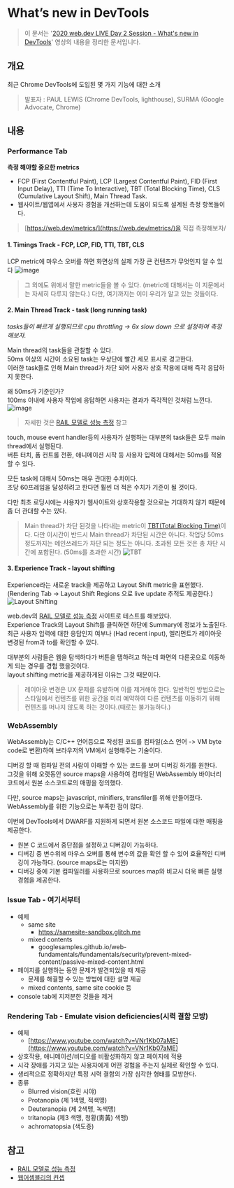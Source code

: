 
  
# What’s new in DevTools
> 이 문서는 '[2020 web.dev LIVE Day 2 Session - What's new in DevTools](https://www.youtube.com/watch?v=6yrJZHqJe2k&list=PLNYkxOF6rcIBhuGsbO6t8-OBE5-fVPe7K&index=3&t=0s)' 영상의 내용을 정리한 문서입니다.

## 개요
최근 Chrome DevTools에 도입된 몇 가지 기능에 대한 소개
> 발표자 : PAUL LEWIS (Chrome DevTools, lighthouse), SURMA (Google Advocate, Chrome)

## 내용

### Performance Tab
**측정 해야할 중요한 metrics**
- FCP (First Contentful Paint), LCP (Largest Contentful Paint), FID (First Input Delay), TTI (Time To Interactive), TBT (Total Blocking Time), CLS (Cumulative Layout Shift), Main Thread Task.
- 웹사이트/웹앱에서 사용자 경험을 개선하는데 도움이 되도록 설계된 측정 항목들이다.

> [https://web.dev/metrics/](https://web.dev/metrics/)을 직접 측정해보자/

#### 1. Timings Track - FCP, LCP, FID, TTI, TBT, CLS
LCP metric에 마우스 오버를 하면 화면상의 실제 가장 큰 컨텐츠가 무엇인지 알 수 있다
![image](https://user-images.githubusercontent.com/4979560/89927792-d30c3900-dc41-11ea-98eb-e8fd8ea83939.png)

> 그 외에도 위에서 말한 metric들을 볼 수 있다. (metric에 대해서는 이 지문에서는 자세히 다루지 않는다.)
> 다만, 여기까지는 이미 우리가 알고 있는 것들이다.

#### 2. Main Thread Track - task (long running task)
*tasks들이 빠르게 실행되므로 cpu throttling -> 6x slow down 으로 설정하여 측정해보자.*

Main thread의 task들을 관찰할 수 있다.  
50ms 이상의 시간이 소요된 task는 우상단에 빨간 세모 표시로 경고한다.  
이러한 task들로 인해 Main thread가 차단 되어 사용자 상호 작용에 대해 즉각 응답하지 못한다.  

왜 50ms가 기준인가?   
100ms 이내에 사용자 작업에 응답하면 사용자는 결과가 즉각적인 것처럼 느낀다.  
 ![image](https://webdev.imgix.net/rail/rail-response-details.png)
> 자세한 것은 [RAIL 모델로 성능 측정](https://web.dev/rail/#goals-and-guidelines) 참고


touch, mouse event handler등의 사용자가 실행하는 대부분의 task들은 모두 main thread에서 실행된다.  
버튼 터치, 폼 컨트롤 전환, 애니메이션 시작 등 사용자 입력에 대해서는 50ms를 적용할 수 있다.  

모든 task에 대해서 50ms는 매우 관대한 수치이다.  
초당 60프레임을 달성하려고 한다면 훨씬 더 적은 수치가 기준이 될 것이다.  

다만 최초 로딩시에는 사용자가 웹사이트와 상호작용할 것으로는 기대하지 않기 때문에 좀 더 관대할 수는 있다.  

>  Main thread가 차단 된것을 나타내는 metric이 [TBT(Total Blocking Time)](https://web.dev/tbt/?utm_source=devtools)이다.
> 다만 이시간이 반드시 Main thread가 차단된 시간은 아니다.
> 작업당 50ms정도까지는 메인쓰레드가 차단 되는 정도는 아니다. 
> 초과된 모든 것은 총 차단 시간에 포함된다. (50ms를 초과한 시간)
> ![TBT](https://user-images.githubusercontent.com/4979560/90044064-0fa26800-dd08-11ea-9c81-7780c1ccb751.jpg)


#### 3. Experience Track - layout shifting
Experience라는 새로운 track을 제공하고 Layout Shift metric을 표현했다. (Rendering Tab -> Layout Shift Regions 으로 live update 추적도 제공한다.)
![Layout Shifting](https://user-images.githubusercontent.com/4979560/90045518-1d58ed00-dd0a-11ea-95f4-f9a4954e014d.jpg)

web.dev의 [RAIL 모델로 성능 측정](https://web.dev/rail/#goals-and-guidelines) 사이트로 테스트를 해보았다.  
Experience Track의 Layout Shift를 클릭하면 하단에 Summary에 정보가 노출된다.  
최근 사용자 입력에 대한 응답인지 여부나 (Had recent input), 엘리먼트가 레이아웃 변경된 from과 to를 확인할 수 있다.  

대부분의 사람들은 웹을 탐색하다가 버튼을 탭하려고 하는데 화면의 다른곳으로 이동하게 되는 경우를 경험 했을것이다.   
layout shifting metric을 제공하게된 이유는 그것 때문이다.  

> 레이아웃 변경은 UX 문제를 유발하며 이를 제거해야 한다.
> 일반적인 방법으로는 스타일에서 컨텐츠를 위한 공간을 미리 예약하여 다른 컨텐츠를 이동하기 위해 컨텐츠를 떠나지 않도록 하는 것이다.(때로는 불가능하다.)



### WebAssembly
WebAssembly는 C/C++ 언어등으로 작성된 코드를 컴파일(소스 언어 -> VM byte code로 변환)하여 브라우저의 VM에서 실행해주는 기술이다.  

디버깅 할 때 컴파일 전의 사람이 이해할 수 있는 코드를 보며 디버깅 하기를 원한다.  
그것을 위해 오랫동안 source maps을 사용하여 컴파일된 WebAssembly 바이너리 코드에서 원본 소스코드로의 매핑을 정의했다.  

다만, source maps는 javascript, minifiers, transfiler를 위해 만들어졌다.  
WebAssembly를 위한 기능으로는 부족한 점이 많다.  

이번에 DevTools에서 DWARF를 지원하게 되면서 원본 소스코드 파일에 대한 매핑을 제공한다.  
- 원본 C 코드에서 중단점을 설정하고 디버깅이 가능하다.
- 디버깅 중 변수위에 마우스 오버를 통해 변수의 값을 확인 할 수 있어 효율적인 디버깅이 가능하다. (source maps로는 미지원)
- 디버깅 중에 기본 컴파일러를 사용하므로 sources map와 비교시 더욱 빠른 실행 경험을 제공한다.


### Issue Tab - 여기서부터
- 예제 
	- same site
		- https://samesite-sandbox.glitch.me
	- mixed contents
		- googlesamples.github.io/web-fundamentals/fundamentals/security/prevent-mixed-content/passive-mixed-content.html
- 페이지를 실행하는 동안 문제가 발견되었을 때 제공
	- 문제를 해결할 수 있는 방법에 대한 설명 제공
	- mixed contents, same site cookie 등
- console tab에 지저분한 것들을 제거


### Rendering Tab - Emulate vision deficiencies(시력 결함 모방)
- 예제
	- [https://www.youtube.com/watch?v=VNr1Kb07aME](https://www.youtube.com/watch?v=VNr1Kb07aME)
- 상호작용, 애니메이션/비디오를 비활성화하지 않고 페이지에 적용
- 시각 장애를 가지고 있는 사용자에게  어떤 경험을 주는지 실제로 확인할 수 있다.
- 생리적으로 정확하지만 특정 시력 결함의 가장 심각한 형태를 모방한다.
- 종류
	- Blurred vision(흐린 시야)
	- Protanopia (제 1색맹, 적색맹)
	- Deuteranopia (제 2색맹, 녹색맹)
	- tritanopia (제3 색맹, 청황(靑黃) 색맹)
	- achromatopsia (색도증)



## 참고
- [RAIL 모델로 성능 측정](https://web.dev/rail/#goals-and-guidelines)
- [웹어셈블리의 컨셉](https://developer.mozilla.org/ko/docs/WebAssembly/Concepts)

